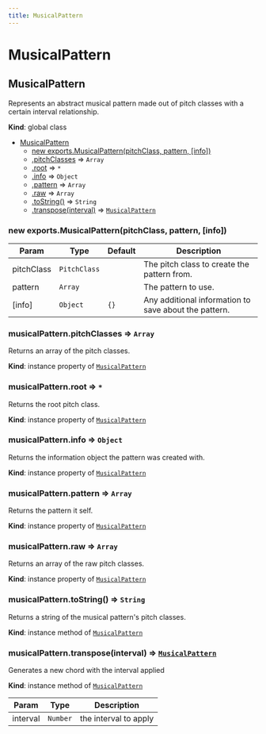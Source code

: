 ```yaml
---
title: MusicalPattern
---
```


# MusicalPattern

<a name="MusicalPattern"></a>

## MusicalPattern
Represents an abstract musical pattern made out of pitch classes with a certain interval relationship.

**Kind**: global class  

* [MusicalPattern](#MusicalPattern)
    * [new exports.MusicalPattern(pitchClass, pattern, [info])](#new_MusicalPattern_new)
    * [.pitchClasses](#MusicalPattern+pitchClasses) ⇒ <code>Array</code>
    * [.root](#MusicalPattern+root) ⇒ <code>\*</code>
    * [.info](#MusicalPattern+info) ⇒ <code>Object</code>
    * [.pattern](#MusicalPattern+pattern) ⇒ <code>Array</code>
    * [.raw](#MusicalPattern+raw) ⇒ <code>Array</code>
    * [.toString()](#MusicalPattern+toString) ⇒ <code>String</code>
    * [.transpose(interval)](#MusicalPattern+transpose) ⇒ [<code>MusicalPattern</code>](#MusicalPattern)

<a name="new_MusicalPattern_new"></a>

### new exports.MusicalPattern(pitchClass, pattern, [info])

| Param | Type | Default | Description |
| --- | --- | --- | --- |
| pitchClass | <code>PitchClass</code> |  | The pitch class to create the pattern from. |
| pattern | <code>Array</code> |  | The pattern to use. |
| [info] | <code>Object</code> | <code>{}</code> | Any additional information to save about the pattern. |

<a name="MusicalPattern+pitchClasses"></a>

### musicalPattern.pitchClasses ⇒ <code>Array</code>
Returns an array of the pitch classes.

**Kind**: instance property of [<code>MusicalPattern</code>](#MusicalPattern)  
<a name="MusicalPattern+root"></a>

### musicalPattern.root ⇒ <code>\*</code>
Returns the root pitch class.

**Kind**: instance property of [<code>MusicalPattern</code>](#MusicalPattern)  
<a name="MusicalPattern+info"></a>

### musicalPattern.info ⇒ <code>Object</code>
Returns the information object the pattern was created with.

**Kind**: instance property of [<code>MusicalPattern</code>](#MusicalPattern)  
<a name="MusicalPattern+pattern"></a>

### musicalPattern.pattern ⇒ <code>Array</code>
Returns the pattern it self.

**Kind**: instance property of [<code>MusicalPattern</code>](#MusicalPattern)  
<a name="MusicalPattern+raw"></a>

### musicalPattern.raw ⇒ <code>Array</code>
Returns an array of the raw pitch classes.

**Kind**: instance property of [<code>MusicalPattern</code>](#MusicalPattern)  
<a name="MusicalPattern+toString"></a>

### musicalPattern.toString() ⇒ <code>String</code>
Returns a string of the musical pattern's pitch classes.

**Kind**: instance method of [<code>MusicalPattern</code>](#MusicalPattern)  
<a name="MusicalPattern+transpose"></a>

### musicalPattern.transpose(interval) ⇒ [<code>MusicalPattern</code>](#MusicalPattern)
Generates a new chord with the interval applied

**Kind**: instance method of [<code>MusicalPattern</code>](#MusicalPattern)  

| Param | Type | Description |
| --- | --- | --- |
| interval | <code>Number</code> | the interval to apply |

